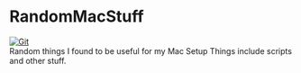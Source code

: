 # RandomMacStuff

[![Git](https://app.soluble.cloud/api/v1/public/badges/ade29332-38fb-42bb-8e57-d26baa923268.svg?orgId=762678537011)](https://app.soluble.cloud/repos/details/github.com/ryhennessy/randommacstuff?orgId=762678537011)  
Random things I found to be useful for my Mac Setup
Things include scripts and other stuff.
